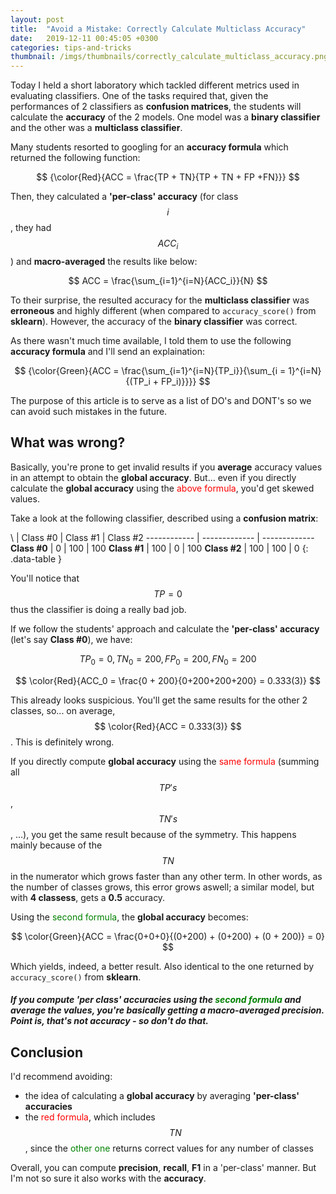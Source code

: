 ```yaml
---
layout: post
title:  "Avoid a Mistake: Correctly Calculate Multiclass Accuracy"
date:   2019-12-11 00:45:05 +0300
categories: tips-and-tricks
thumbnail: /imgs/thumbnails/correctly_calculate_multiclass_accuracy.png
---
```


Today I held a short laboratory which tackled different metrics used in evaluating classifiers. One of the tasks required that, given the performances of 2 classifiers as **confusion matrices**, the students will calculate the **accuracy** of the 2 models. One model was a **binary classifier** and the other was a **multiclass classifier**.

Many students resorted to googling for an **accuracy formula** which returned the following function:

$$ {\color{Red}{ACC = \frac{TP + TN}{TP + TN + FP +FN}}} $$

Then, they calculated a **'per-class' accuracy** (for class $$i$$, they had $$ ACC_i $$) and **macro-averaged** the results like below:

$$ ACC = \frac{\sum_{i=1}^{i=N}{ACC_i}}{N} $$

To their surprise, the resulted accuracy for the **multiclass classifier** was **erroneous** and highly different (when compared to `accuracy_score()` from **sklearn**). However, the accuracy of the **binary classifier** was correct.

As there wasn't much time available, I told them to use the following **accuracy formula** and I'll send an explaination:

$$ {\color{Green}{ACC = \frac{\sum_{i=1}^{i=N}{TP_i}}{\sum_{i = 1}^{i=N}{(TP_i + FP_i)}}}} $$

The purpose of this article is to serve as a list of DO's and DONT's so we can avoid such mistakes in the future.


## What was wrong?

Basically, you're prone to get invalid results if you **average** accuracy values in an attempt to obtain the **global accuracy**. But... even if you directly calculate the **global accuracy** using the <span style="color:red">above formula</span>, you'd get skewed values.

Take a look at the following classifier, described using a **confusion matrix**:

\ | Class #0 | Class #1 | Class #2
------------ | ------------- | -------------
**Class #0** | 0 | 100 | 100
**Class #1** | 100 | 0 | 100
**Class #2** | 100 | 100 | 0
{: .data-table }

You'll notice that $$TP = 0$$ thus the classifier is doing a really bad job.

If we follow the students' approach and calculate the **'per-class' accuracy** (let's say **Class #0**), we have:

$$ TP_0 = 0, TN_0 = 200, FP_0 = 200, FN_0 = 200 $$

$$ \color{Red}{ACC_0 = \frac{0 + 200}{0+200+200+200} = 0.333(3)} $$

This already looks suspicious. You'll get the same results for the other 2 classes, so... on average, $$ \color{Red}{ACC = 0.333(3)} $$.
This is definitely wrong.

If you directly compute **global accuracy** using the <span style="color:red">same formula</span> (summing all $$TP's$$, $$TN's$$, ...), you get the same result because of the symmetry. This happens mainly because of the $$ TN $$ in the numerator which grows faster than any other term. In other words, as the number of classes grows, this error grows aswell; a similar model, but with **4 classess**, gets a **0.5** accuracy.

Using the <span style="color:green">second formula</span>, the **global accuracy** becomes:

$$ \color{Green}{ACC = \frac{0+0+0}{(0+200) + (0+200) + (0 + 200)} = 0} $$

Which yields, indeed, a better result. Also identical to the one returned by `accuracy_score()` from **sklearn**.

##### If you compute **'per class' accuracies** using the <span style="color:green">second formula</span> and average the values, you're basically getting a **macro-averaged precision**. Point is, that's not **accuracy** - so don't do that. 

## Conclusion

I'd recommend avoiding:
* the idea of calculating a **global accuracy** by averaging **'per-class' accuracies**
* the <span style="color:red">red formula</span>, which includes $$ TN $$, since the <span style="color:green">other one</span> returns correct values for any number of classes


Overall, you can compute **precision**, **recall**, **F1** in a 'per-class' manner. But I'm not so sure it also works with the **accuracy**.




